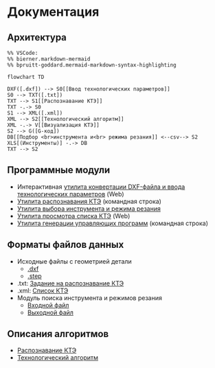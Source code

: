 # Документация

## Архитектура

```mermaid
%% VSCode:
%% bierner.markdown-mermaid
%% bpruitt-goddard.mermaid-markdown-syntax-highlighting

flowchart TD

DXF([.dxf]) --> S0[[Ввод технологических параметров]]
S0 --> TXT([.txt])
TXT --> S1[[Распознавание КТЭ]]
TXT -.-> S0
S1 --> XML([.xml])
XML --> S2[[Технологический алгоритм]]
XML -.-> V[[Визуализация КТЭ]]
S2 --> G([G-код])
DB[[Подбор <br>инструмента и<br> режима резания]] <--csv--> S2
XLS[(Инструменты)] -.-> DB
TXT --> S2

```

## Программные модули
+ Интерактивная [утилита конвертации DXF-файла и ввода технологических параметров][input] (Web)
+ [Утилита распознавания КТЭ](cpp/) (командная строка)
+ [Утилита выбора инструмента и режима резания](tooling/)
+ [Утилита просмотра списка КТЭ][view] (Web)
+ [Утилита генерации управляющих программ][ncp] (командная строка)

[input]: node/input.md
[view]:  node/view.md
[ncp]:   node/ncp.md

## Форматы файлов данных

+ Исходные файлы с геометрией детали
  - [.dxf][DXF]
  - [.step][STEP]
+ .txt: [Задание на распознавание КТЭ][txt]
+ .xml: [Список КТЭ][kte]
+ Модуль поиска инструмента и режимов резания
  - [Входной файл](tooling/in.md)
  - [Выходной файл](tooling/out.md)

[DXF]: http://images.autodesk.com/adsk/files/autocad_2012_pdf_dxf-reference_enu.pdf
[STEP]: https://www.loc.gov/preservation/digital/formats/fdd/fdd000448.shtml
[txt]: rec/input.md
[kte]: rec/RecognitionResultFileFormat.docx

## Описания алгоритмов

- [Распознавание КТЭ](rec)
- [Технологический алгоритм](lathe)
